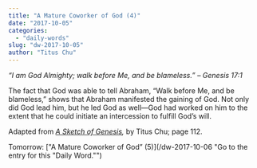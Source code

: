 ```yaml
---
title: "A Mature Coworker of God (4)"
date: "2017-10-05"
categories: 
  - "daily-words"
slug: "dw-2017-10-05"
author: "Titus Chu"
---
```


_“I am God Almighty; walk before Me, and be blameless.”_ _– Genesis 17:1_

The fact that God was able to tell Abraham, “Walk before Me, and be blameless,” shows that Abraham manifested the gaining of God. Not only did God lead him, but he led God as well—God had worked on him to the extent that he could initiate an intercession to fulfill God’s will.

Adapted from _[A Sketch of Genesis](/book-gen-sketch "Go to the listing for this book."),_ by Titus Chu; page 112.

Tomorrow: ["A Mature Coworker of God” (5)](/dw-2017-10-06 "Go to the entry for this "Daily Word."")
